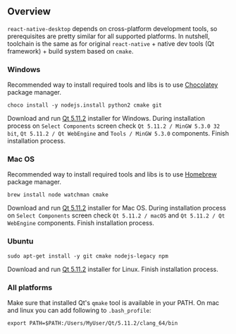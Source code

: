 ## Overview

`react-native-desktop` depends on cross-platform development tools, so prerequisites are pretty similar for all supported platforms. In nutshell, toolchain is the same as for original `react-native` + native dev tools (Qt framework) + build system based on `cmake`.

### Windows

Recommended way to install required tools and libs is to use [Chocolatey](https://chocolatey.org/) package manager.

```
choco install -y nodejs.install python2 cmake git
```

Download and run [Qt 5.11.2](https://download.qt.io/archive/qt/5.11/5.11.2/qt-opensource-windows-x86-5.11.2.exe) installer for Windows. During installation process on `Select Components` screen check `Qt 5.11.2 / MinGW 5.3.0 32 bit`, `Qt 5.11.2 / Qt WebEngine` and `Tools / MinGW 5.3.0` components. Finish installation process.

### Mac OS

Recommended way to install required tools and libs is to use [Homebrew](https://brew.sh/) package manager.

```
brew install node watchman cmake
```

Download and run [Qt 5.11.2](https://download.qt.io/archive/qt/5.11/5.11.2/qt-opensource-mac-x64-5.11.2.dmg) installer for Mac OS. During installation process on `Select Components` screen check `Qt 5.11.2 / macOS` and `Qt 5.11.2 / Qt WebEngine` components. Finish installation process.

### Ubuntu

```
sudo apt-get install -y git cmake nodejs-legacy npm
```

Download and run [Qt 5.11.2](https://download.qt.io/archive/qt/5.11/5.11.2/qt-opensource-linux-x64-5.11.2.run) installer for Linux. Finish installation process.

### All platforms

Make sure that installed Qt's `qmake` tool is available in your PATH.
On mac and linux you can add following to `.bash_profile`:

`export PATH=$PATH:/Users/MyUser/Qt/5.11.2/clang_64/bin`
